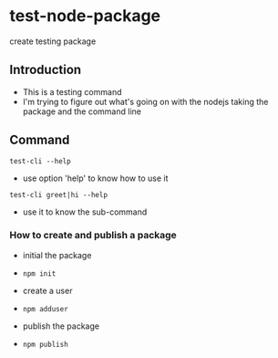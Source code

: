 # test-node-package
create testing package

## Introduction
- This is a testing command
- I'm trying to figure out what's going on with the nodejs taking the package and the command line

## Command
```test-cli --help```
- use option 'help' to know how to use it

```test-cli greet|hi --help```
- use it to know the sub-command

### How to create and publish a package
- initial the package
-    ```npm init```

- create a user
-    ```npm adduser```

- publish the package
-    ```npm publish```